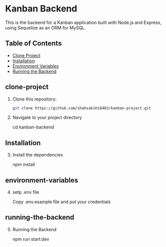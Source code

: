 # Kanban Backend

This is the backend for a Kanban application built with Node.js and Express, using Sequelize as an ORM for MySQL.

## Table of Contents

- [Clone Project](#clone-project)
- [Installation](#Installation)
- [Environment Variables](#environment-variables)
- [Running the Backend](#running-the-backend)

## clone-project
1. Clone this repository:

   ```bash
   git clone https://github.com/shahsakshi0403/kanban-project.git

2. Navigate to your project directory

    cd kanban-backend

## Installation
3. Install the dependencies

    npm install

## environment-variables
4. setp .env file

    Copy .env.example file and put your credentials

## running-the-backend
5. Running the Backend 

    npm run start:dev
